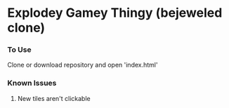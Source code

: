 # Explodey Gamey Thingy (bejeweled clone)


### To Use
Clone or download repository and open 'index.html'


### Known Issues
1. New tiles aren't clickable
